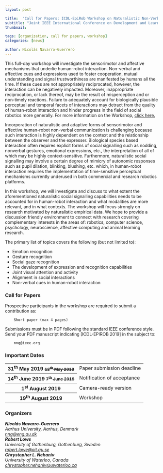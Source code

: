 ```yaml
---
layout: post

title:  "Call for Papers: ICDL-EpiRob Workshop on Naturalistic Non-Verbal and Affective Human-Robot Interactions"
subtitle: "Joint IEEE International Conference on Development and Learning and on Epigenetic Robotics (ICDL-EpiRob 2019)"
thumbnail: 

tags: [organization, call for papers, workshop]
categories: [news]

author: Nicolás Navarro-Guerrero
---
```

This full-day workshop will investigate the sensorimotor and affective mechanisms that underlie human-robot interaction. Non-verbal and affective cues and expressions used to foster cooperation, mutual understanding and signal trustworthiness are manifested by humans all the time. If these cues are not appropriately reciprocated, however, the interaction can be negatively impacted. Moreover, inappropriate reciprocation, or lack thereof, may be the result of misperception and or non-timely reactions. Failure to adequately account for biologically plausible perceptual and temporal facets of interactions may detract from the quality of human-robot interaction and hinder progress in the field of social robotics more generally. For more information on the Workshop, <a target="_blank" href="https://nicolas-navarro-guerrero.gitlab.io/workshop-non-verbal-human-robot-interactions-icdl-epirob-2019/">click here.</a>

<!--more-->

Incorporation of naturalistic and adaptive forms of sensorimotor and affective human-robot non-verbal communication is challenging because such interaction is highly dependent on the context and the relationship between the observer and the expresser. Biological species based interaction often requires explicit forms of social signalling such as nodding, nonverbal gestures, emotional expressions, etc., the interpretation of all of which may be highly context-sensitive. Furthermore, naturalistic social signalling may involve a certain degree of mimicry of autonomic responses such as pupil dilation, blinking, blushing, etc. which, in human-robot interaction requires the implementation of time-sensitive perceptual mechanisms currently underused in both commercial and research robotics platforms.

In this workshop, we will investigate and discuss to what extent the aforementioned naturalistic social signalling capabilities needs to be accounted for in human-robot interaction and what modalities are more relevant, and in what contexts. The workshop will focus strongly on research motivated by naturalistic empirical data. We hope to provide a discussion friendly environment to connect with research covering complementary interests in the areas of: robotics, computer science, psychology, neuroscience, affective computing and animal learning research.

The primary list of topics covers the following (but not limited to):  
<ul>
  <li>Emotion recognition</li>
  <li>Gesture recognition</li>
  <li>Social gaze recognition</li>
  <li>The development of expression and recognition capabilities</li>
  <li>Joint visual attention and activity</li>
  <li>Alignment in social interactions</li>
  <li>Non-verbal cues in human-robot interaction</li>
</ul>


<h3>Call for Papers</h3>
Prospective participants in the workshop are required to submit a contribution as:

        Short paper (max 4 pages)

Submissions must be in PDF following the standard IEEE conference style. Send your PDF manuscript indicating [ICDL-EPIROB 2019] in the subject to:

        nng@ieee.org

<h3>Important Dates</h3>
<div class="table-responsive">
  <table class="table table-striped">
    <tbody>
    <tr>
      <th scope="row">31<sup>th</sup> May 2019 <small class="text-muted"><strike>12<sup>th</sup> May 2019</strike></small></th>
      <td>Paper submission deadline</td>
    </tr>
    <tr>
      <th>14<sup>th</sup> June 2019 <small class="text-muted"><strike>7<sup>th</sup> June 2019</strike></small></th>
      <td>Notification of acceptance</td>
    </tr>
    <tr>
      <th>1<sup>st</sup> August 2019</th>
      <td>Camera-ready version</td>
    </tr>
    <tr>
      <th>19<sup>th</sup> August 2019</th>
      <td>Workshop</td>
    </tr>
    </tbody>
  </table>
</div> <!-- table-responsive -->

<h3>Organizers</h3>
<address>
<strong>Nicolás Navarro-Guerrero</strong> <a target="_blank" href="https://nicolas-navarro-guerrero.github.io/"><i class="fas fa-link"></i></a><br>
Aarhus University, Aarhus, Denmark<br>
<a href="mailto:nng@eng.au.dk">nng@eng.au.dk</a><br>
</address>

<address>
<strong>Robert Lowe</strong> <a target="_blank" href="https://www.researchgate.net/profile/Robert_Lowe3"><i class="fas fa-link"></i></a><br>
University of Gothenburg, Gothenburg, Sweden<br>
<a href="mailto:robert.lowe@ait.gu.se">robert.lowe@ait.gu.se</a><br>
</address>

<address>
<strong>Chrystopher L. Nehaniv</strong> <a target="_blank" href="https://uwaterloo.ca/systems-design-engineering/profile/cnehaniv"><i class="fas fa-link"></i></a><br>
University of Waterloo, Canada<br>
<a href="mailto:chrystopher.nehaniv@uwaterloo.ca">chrystopher.nehaniv@uwaterloo.ca</a><br>
</address>

